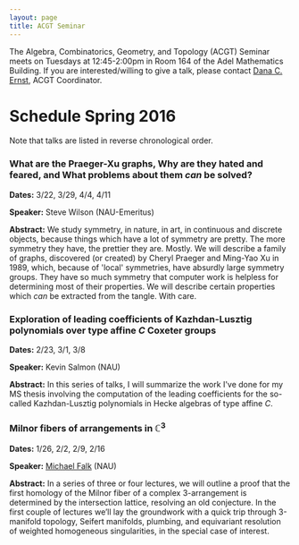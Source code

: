 ```yaml
---
layout: page
title: ACGT Seminar
---
```


The Algebra, Combinatorics, Geometry, and Topology (ACGT) Seminar meets on Tuesdays at 12:45-2:00pm in Room 164 of the Adel Mathematics Building. If you are interested/willing to give a talk, please contact [Dana C. Ernst](http://dcernst.github.io), ACGT Coordinator.

# Schedule Spring 2016 #

Note that talks are listed in reverse chronological order.

### What are the Praeger-Xu graphs, Why are they hated and feared, and What problems about them *can* be solved? ###

**Dates:** 3/22, 3/29, 4/4, 4/11

**Speaker:** Steve Wilson (NAU-Emeritus)

**Abstract:** We study symmetry, in nature, in art, in continuous and discrete objects,  because things which have a lot of symmetry are pretty.  The more symmetry they have, the prettier they are.	Mostly. We will describe a family of graphs, discovered (or created) by Cheryl Praeger and Ming-Yao Xu in 1989, which, because of 'local' symmetries, have absurdly large symmetry groups.  They have so much symmetry that computer work is helpless for determining most of their properties.  We will describe certain properties which *can* be extracted from the tangle.  With care.

### Exploration of leading coefficients of Kazhdan-Lusztig polynomials over type affine $C$ Coxeter groups ###

**Dates:** 2/23, 3/1, 3/8

**Speaker:** Kevin Salmon (NAU)

**Abstract:** In this series of talks, I will summarize the work I've done for my MS thesis involving the computation of the leading coefficients for the so-called Kazhdan-Lusztig polynomials in Hecke algebras of type affine $C$.

### Milnor fibers of arrangements in $\mathbb{C}^3$ ###

**Dates:** 1/26, 2/2, 2/9, 2/16

**Speaker:** [Michael Falk](https://www.cefns.nau.edu/~falk/) (NAU)

**Abstract:** In a series of three or four lectures, we will outline a proof that the first homology of the Milnor fiber of a complex 3-arrangement is determined by the intersection lattice, resolving an old conjecture. In the first couple of lectures we’ll lay the groundwork with a quick trip through 3-manifold topology, Seifert manifolds, plumbing, and equivariant resolution of weighted homogeneous singularities, in the special case of interest.
